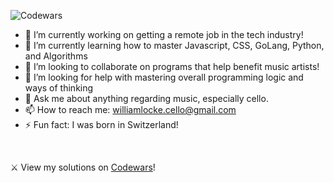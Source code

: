 ![Codewars](https://www.codewars.com/users/dopecello/badges/large)

- 🔭 I’m currently working on getting a remote job in the tech industry!
- 🌱 I’m currently learning how to master Javascript, CSS, GoLang, Python, and Algorithms
- :office: I’m looking to collaborate on programs that help benefit music artists!
- 🤔 I’m looking for help with mastering overall programming logic and ways of thinking
- 💬 Ask me about anything regarding music, especially cello.
- 📫 How to reach me: williamlocke.cello@gmail.com
- ⚡ Fun fact: I was born in Switzerland!
<br />

   :crossed_swords: View my solutions on [Codewars](https://www.codewars.com/users/dopecello/completed_solutions)! 
